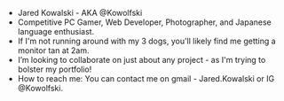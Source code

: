 - Jared Kowalski - AKA @Kowolfski
- Competitive PC Gamer, Web Developer, Photographer, and Japanese language enthusiast.
- If I'm not running around with my 3 dogs, you'll likely find me getting a monitor tan at 2am.
- I’m looking to collaborate on just about any project - as I'm trying to bolster my portfolio!
- How to reach me: You can contact me on gmail - Jared.Kowalski or IG @Kowolfski.

<!---
Kowolfski/Kowolfski is a ✨ special ✨ repository because its `README.md` (this file) appears on your GitHub profile.
You can click the Preview link to take a look at your changes.
--->
